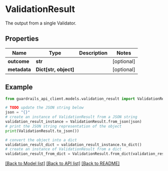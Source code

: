 # ValidationResult

The output from a single Validator.

## Properties

Name | Type | Description | Notes
------------ | ------------- | ------------- | -------------
**outcome** | **str** |  | [optional] 
**metadata** | **Dict[str, object]** |  | [optional] 

## Example

```python
from guardrails_api_client.models.validation_result import ValidationResult

# TODO update the JSON string below
json = "{}"
# create an instance of ValidationResult from a JSON string
validation_result_instance = ValidationResult.from_json(json)
# print the JSON string representation of the object
print(ValidationResult.to_json())

# convert the object into a dict
validation_result_dict = validation_result_instance.to_dict()
# create an instance of ValidationResult from a dict
validation_result_from_dict = ValidationResult.from_dict(validation_result_dict)
```
[[Back to Model list]](../README.md#documentation-for-models) [[Back to API list]](../README.md#documentation-for-api-endpoints) [[Back to README]](../README.md)


